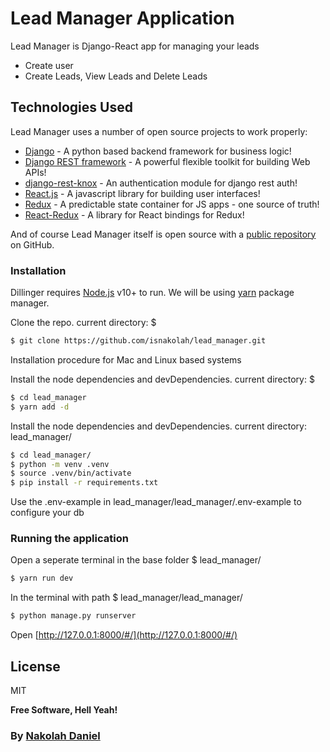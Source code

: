 # Lead Manager Application

Lead Manager is Django-React app for managing your leads

- Create user
- Create Leads, View Leads and Delete Leads

## Technologies Used

Lead Manager uses a number of open source projects to work properly:

- [Django][django] - A python based backend framework for business logic!
- [Django REST framework][djangorestframework] - A powerful flexible toolkit for building Web APIs!
- [django-rest-knox][djangorestknox] - An authentication module for django rest auth!
- [React.js][reactjs] - A javascript library for building user interfaces!
- [Redux][redux] - A predictable state container for JS apps - one source of truth!
- [React-Redux][reactredux] - A library for React bindings for Redux!

And of course Lead Manager itself is open source with a [public repository][githubpage]
on GitHub.

### Installation

Dillinger requires [Node.js](https://nodejs.org/) v10+ to run.
We will be using [yarn](https://yarnpkg.com/) package manager.

Clone the repo.
current directory: \$

```sh
$ git clone https://github.com/isnakolah/lead_manager.git

```

Installation procedure for Mac and Linux based systems

Install the node dependencies and devDependencies.
current directory: \$

```sh
$ cd lead_manager
$ yarn add -d

```

Install the node dependencies and devDependencies.
current directory: lead_manager/

```sh
$ cd lead_manager/
$ python -m venv .venv
$ source .venv/bin/activate
$ pip install -r requirements.txt

```

Use the .env-example in lead_manager/lead_manager/.env-example to configure your db

### Running the application

Open a seperate terminal in the base folder \$ lead_manager/

```sh
$ yarn run dev

```

In the terminal with path \$ lead_manager/lead_manager/

```sh
$ python manage.py runserver

```

Open [http://127.0.0.1:8000/#/](http://127.0.0.1:8000/#/)

## License

MIT

**Free Software, Hell Yeah!**

### By [Nakolah Daniel](https://www.linkedin.com/in/danielnakolah)

[//]: # "These are reference links used in the body of this note and get stripped out when the markdown processor does its job. There is no need to format nicely because it shouldn't be seen. Thanks SO - http://stackoverflow.com/questions/4823468/store-comments-in-markdown-syntax"
[reactjs]: https://reactjs.org/
[django]: https://www.djangoproject.com/
[djangorestframework]: https://www.django-rest-framework.org/
[redux]: https://redux.js.org//
[reactredux]: https://react-redux.js.org/
[djangorestknox]: https://pypi.org/project/django-rest-knox/
[githubpage]: https://github.com/isnakolah/lead_manager

